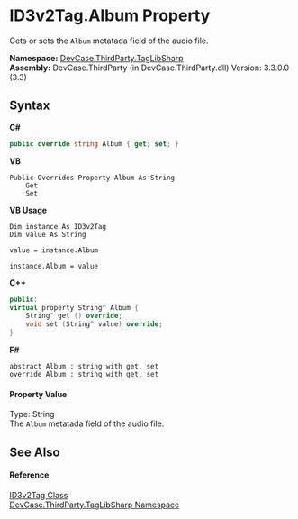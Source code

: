 # ID3v2Tag.Album Property 
 

Gets or sets the `Album` metatada field of the audio file.

**Namespace:**&nbsp;<a href="N_DevCase_ThirdParty_TagLibSharp">DevCase.ThirdParty.TagLibSharp</a><br />**Assembly:**&nbsp;DevCase.ThirdParty (in DevCase.ThirdParty.dll) Version: 3.3.0.0 (3.3)

## Syntax

**C#**<br />
``` C#
public override string Album { get; set; }
```

**VB**<br />
``` VB
Public Overrides Property Album As String
	Get
	Set
```

**VB Usage**<br />
``` VB Usage
Dim instance As ID3v2Tag
Dim value As String

value = instance.Album

instance.Album = value
```

**C++**<br />
``` C++
public:
virtual property String^ Album {
	String^ get () override;
	void set (String^ value) override;
}
```

**F#**<br />
``` F#
abstract Album : string with get, set
override Album : string with get, set
```


#### Property Value
Type: String<br />The `Album` metatada field of the audio file.

## See Also


#### Reference
<a href="T_DevCase_ThirdParty_TagLibSharp_ID3v2Tag">ID3v2Tag Class</a><br /><a href="N_DevCase_ThirdParty_TagLibSharp">DevCase.ThirdParty.TagLibSharp Namespace</a><br />